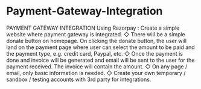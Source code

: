# Payment-Gateway-Integration
PAYMENT GATEWAY INTEGRATION Using Razorpay : Create a simple website where payment gateway is integrated. ◇ There will be a simple donate button on homepage. On clicking the donate button, the user will land on the payment page where user can select the amount to be paid and the payment type, e.g. credit card, Paypal, etc. ◇ Once the payment is done and invoice will be generated and email will be sent to the user for the payment received. The invoice will contain the amount. ◇ On any page / email, only basic information is needed. ◇ Create your own temporary / sandbox / testing accounts with 3rd party for integrations.

